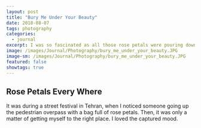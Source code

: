 ```yaml
---
layout: post
title: "Bury Me Under Your Beauty"
date: 2018-08-07
tags: photography
categories:
  - journal
excerpt: I was so fascinated as all those rose petals were pouring down like rain.
image: /images/Journal/Photography/bury_me_under_your_beauty.JPG
image-sm: /images/Journal/Photography/bury_me_under_your_beauty.JPG
featured: false
showtags: true
---
```


## Rose Petals Every Where

It was during a street festival in Tehran, when I noticed someone going up the pedestrian overpass with a bag full of rose petals. Then, it was only a matter of getting myself to the right place. I loved the captured mood.